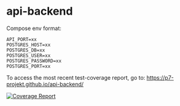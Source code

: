 # api-backend

Compose env format:

```env
API_PORT=xx
POSTGRES_HOST=xx
POSTGRES_DB=xx
POSTGRES_USER=xx
POSTGRES_PASSWORD=xx
POSTGRES_PORT=xx
```


To access the most recent test-coverage report, go to: https://p7-projekt.github.io/api-backend/

[![Coverage Report](https://github.com/p7-projekt/api-backend/actions/workflows/pages/pages-build-deployment/badge.svg)](https://p7-projekt.github.io/api-backend/)
